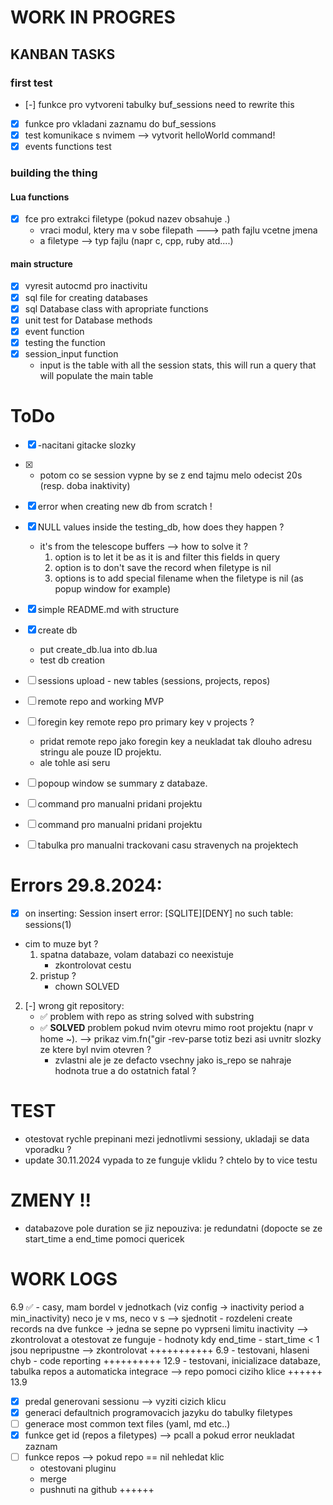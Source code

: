 # WORK IN PROGRES
## KANBAN TASKS

### first test
- [-] funkce pro vytvoreni tabulky buf_sessions
        need to rewrite this
- [x] funkce pro vkladani zaznamu do buf_sessions
- [x] test komunikace s nvimem --> vytvorit helloWorld command!
- [x] events functions test

### building the thing
#### Lua functions
- [x] fce pro extrakci filetype (pokud nazev obsahuje .)
    - vraci modul, ktery ma v sobe filepath ---> path fajlu vcetne jmena
    - a filetype --> typ fajlu (napr c, cpp, ruby atd....)

#### main structure
- [x] vyresit autocmd pro inactivitu
- [x] sql file for creating databases
- [x] sql Database class with apropriate functions
- [x] unit test for Database methods
- [x] event function
- [x] testing the function
- [x] session_input function
    - input is the table with all the session stats, this will run a query that will populate the main table


# ToDo
- [x] -nacitani gitacke slozky
- [x] - potom co se session vypne by se z end tajmu melo odecist 20s (resp. doba inaktivity)
- [x] error when creating new db from scratch !
- [x]  NULL values inside the testing_db, how does they happen ?
    - it's from the telescope buffers --> how to solve it ?
        1. option is to let it be as it is and filter this fields in query
        2. option is to don't save the record when filetype is nil
        3. options is to add special filename when the filetype is nil (as popup window for example)
- [x] simple README.md with structure
- [x] create db
    - put create_db.lua into db.lua
    - test db creation
- [ ] sessions upload - new tables (sessions, projects, repos)
- [ ]  remote repo and working MVP

- [ ] foregin key remote repo  pro primary key v projects ?
    - pridat remote repo jako foregin key a neukladat tak dlouho adresu stringu ale pouze ID projektu.
    - ale tohle asi seru
- [ ] popoup window se summary z databaze.
- [ ] command pro manualni pridani projektu
- [ ] command pro manualni pridani projektu
- [ ] tabulka pro manualni trackovani casu stravenych na projektech


# Errors 29.8.2024:
- [x] on inserting:
Session insert error: [SQLITE][DENY] no such table: sessions(1)
- cim to muze byt ?
    1. spatna databaze, volam databazi co neexistuje
        - zkontrolovat cestu
    2. pristup ?
        - chown
SOLVED 

2. [-] wrong git repository:
    -  ✅ problem with repo as string solved with substring
    -   ✅ __SOLVED__ problem pokud nvim otevru mimo root projektu (napr v home ~). --> prikaz vim.fn("gir -rev-parse totiz bezi asi uvnitr slozky ze ktere byl nvim otevren ?
        - zvlastni ale je ze defacto vsechny jako is_repo se nahraje hodnota true a do ostatnich fatal ?

# TEST
- otestovat rychle prepinani  mezi jednotlivmi sessiony, ukladaji se data vporadku ?
- update 30.11.2024 vypada to ze funguje vklidu ? chtelo by to vice testu


# ZMENY !!
- databazove pole duration se jiz nepouziva: je redundatni (dopocte se ze start_time a end_time pomoci quericek


# WORK LOGS
6.9 ✅ - casy, mam bordel v jednotkach (viz config -> inactivity period a min_inactivity) neco je v ms, neco v s --> sjednotit
       - rozdeleni create records na dve funkce -> jedna se sepne po vyprseni limitu inactivity --> zkontrolovat a otestovat ze funguje
       - hodnoty kdy end_time - start_time < 1 jsou nepripustne --> zkontrolovat
+++++++++++
6.9 - testovani,  hlaseni chyb
    - code reporting
++++++++++
12.9 - testovani, inicializace databaze, tabulka repos a automaticka integrace --> repo pomoci ciziho klice
++++++
13.9 
- [x] predal generovani sessionu --> vyziti cizich klicu
- [x] generaci defaultnich programovacich jazyku do tabulky filetypes
- [ ] generace most common text files (yaml, md etc..)
- [x] funkce get id (repos a filetypes) --> pcall a pokud error neukladat zaznam
- [ ] funkce repos --> pokud repo == nil nehledat klic
    - otestovani pluginu
    - merge
    - pushnuti na github
++++++







